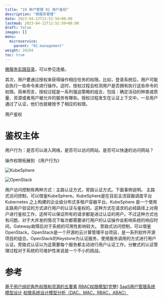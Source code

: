 ```yaml
---
title: "19 用户管理 01 用户鉴权"
description: "微服务管理"
date: 2023-04-22T12:52:56+08:00
lastmod: 2023-04-22T12:52:56+08:00
draft: false
images: []
menu:
  microservice:
    parent: "02.management"
weight: 20204
toc: true
---
```


[微服务实践目录](https://www.jianshu.com/p/f3d5a02757f1)，可以参见连接。

其次，用户要通过授权来获得操作相应任务的权限。比如，登录系统后，用户可能会执行一些命令来进行操作。这时，授权过程会检测用户是否拥有执行这些命令的权限。简单而言，授权过程是一系列强迫策略的组合，包括：确定活动的种类或质量、资源或者用户被允许的服务有哪些。授权过程发生在认证上下文中，一旦用户通过了认证，他们也就被授予了相应的权限。

用户鉴权

# 鉴权主体

用户行为：是否可以进入网络，是否可以访问网站，是否可以快速的访问网站？

操作权限拓展到  《用户行为》

![KubeSphere](https://upload-images.jianshu.io/upload_images/2454595-d1bc019d679b1adb.png?imageMogr2/auto-orient/strip%7CimageView2/2/w/1240)

![OpenStack](https://upload-images.jianshu.io/upload_images/2454595-512f494f3e4de0e7.png?imageMogr2/auto-orient/strip%7CimageView2/2/w/1240)

用户访问控制有两种方式：主路认证方式，旁路认证方式。下面事例说明。
主路式访问控制，可以借鉴KubeSphere。KubeSphere是在目前主流容器调度平台 Kubernetes 之上构建的企业级分布式多租户容器平台。KubeSphere 是一个使用主路用户验证的方式进行用户的认证与鉴权的。这种方式在请求的必经路径上对用户进行鉴权工作，这样可以保证所有的请求都是进过认证的用户。不过这种方式也有问题，对于大并发的情况下每次都需要进行用户的认证操作会影响系统的响应时间。Gateway故障后对于系统的可用性影响较大。
旁路式访问控制，可以借鉴OpenStack。OpenStack是一个开源的云计算管理平台项目，是一系列软件开源项目的组合。OpenStack的Keystone为认证服务，使用服务调用的方式进行用户认证。旁路式认证以为这需要每个服务都主动进行用户认证工作。分散式的认证管理过程对于系统的可维护性来说是一个不小的挑战。


# 参考
[基于用户组织角色权限和资源的五要素](https://blog.csdn.net/benxiaohai529/article/details/54945610)
[RBAC权限模型[完整]](https://www.jianshu.com/p/115938c6294e)
[SaaS用户管理系统模型设计](https://blog.csdn.net/hot_summery/article/details/80773310)
[权限系统设计模型分析（DAC，MAC，RBAC，ABAC）](https://www.jianshu.com/p/ce0944b4a903)

